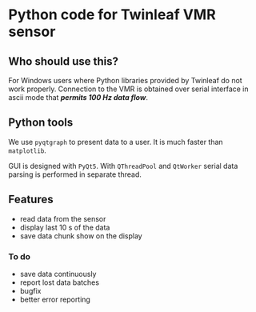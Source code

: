 Python code for Twinleaf VMR sensor
======================================

Who should use this?
---------------------
For Windows users where Python libraries provided by Twinleaf do not work properly.
Connection to the VMR is obtained over serial interface in ascii mode that ***permits 100 Hz data flow***.

Python tools
--------------------
We use `pyqtgraph` to present data to a user. It is much faster than `matplotlib`.

GUI is designed with `PyQt5`.
With `QThreadPool` and `QtWorker` serial data parsing is performed in separate thread.

Features
--------------

- read data from the sensor
- display last 10 s of the data
- save data chunk show on the display

### To do
- save data continuously
- report lost data batches 
- bugfix
- better error reporting
